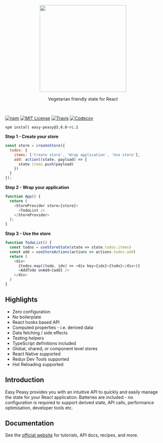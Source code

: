<p>&nbsp;</p>
<p align='center'>
  <img src="https://i.imgur.com/UnPLVly.png" width="280" />
</p>
<p align='center'>Vegetarian friendly state for React</p>
<p>&nbsp;</p>

[![npm](https://img.shields.io/npm/v/easy-peasy.svg?style=flat-square)](http://npm.im/easy-peasy)
[![MIT License](https://img.shields.io/npm/l/easy-peasy.svg?style=flat-square)](http://opensource.org/licenses/MIT)
[![Travis](https://img.shields.io/travis/ctrlplusb/easy-peasy.svg?style=flat-square)](https://travis-ci.org/ctrlplusb/easy-peasy)
[![Codecov](https://img.shields.io/codecov/c/github/ctrlplusb/easy-peasy.svg?style=flat-square)](https://codecov.io/github/ctrlplusb/easy-peasy)


```
npm install easy-peasy@3.0.0-rc.2
```


**Step 1 - Create your store**

```javascript
const store = createStore({
  todos: {
    items: ['Create store', 'Wrap application', 'Use store'],
    add: action((state, payload) => {
      state.items.push(payload)
    })
  }
});
```

**Step 2 - Wrap your application**

```javascript
function App() {
  return (
    <StoreProvider store={store}>
      <TodoList />
    </StoreProvider>
  );
}
```

**Step 3 - Use the store**

```javascript
function TodoList() {
  const todos = useStoreState(state => state.todos.items)
  const add = useStoreActions(actions => actions.todos.add)
  return (
    <div>
      {todos.map((todo, idx) => <div key={idx}>{todo}</div>)}
      <AddTodo onAdd={add} />
    </div>
  )
}
```

## Highlights

  - Zero configuration
  - No boilerplate
  - React hooks based API
  - Computed properties - i.e. derived data
  - Data fetching / side effects
  - Testing helpers
  - TypeScript definitions included
  - Global, shared, or component level stores
  - React Native supported
  - Redux Dev Tools supported
  - Hot Reloading supported

## Introduction

Easy Peasy provides you with an intuitive API to quickly and easily manage the state for your React application. Batteries are included - no configuration is required to support derived state, API calls, performance optimisation, developer tools etc.

## Documentation

See the [official website](https://easy-peasy.now.sh) for tutorials, API docs, recipes, and more.